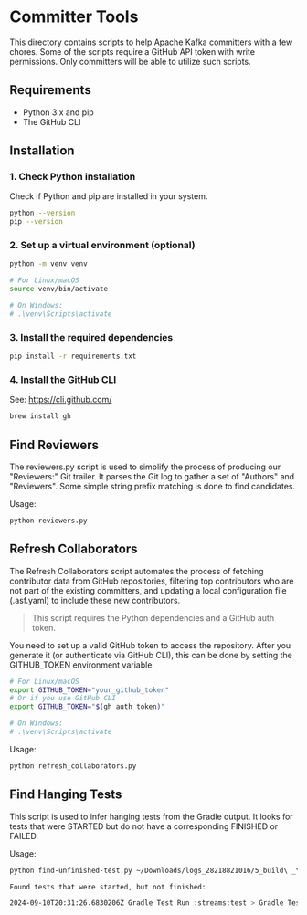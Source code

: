 # Committer Tools

This directory contains scripts to help Apache Kafka committers with a few chores.
Some of the scripts require a GitHub API token with write permissions. Only
committers will be able to utilize such scripts.

## Requirements

- Python 3.x and pip
- The GitHub CLI

## Installation

### 1. Check Python installation

Check if Python and pip are installed in your system.

```bash
python --version
pip --version
```

### 2. Set up a virtual environment (optional)

```bash
python -m venv venv

# For Linux/macOS
source venv/bin/activate

# On Windows:
# .\venv\Scripts\activate
```

### 3. Install the required dependencies

```bash
pip install -r requirements.txt
```

### 4. Install the GitHub CLI

See: https://cli.github.com/

```bash
brew install gh
```

## Find Reviewers

The reviewers.py script is used to simplify the process of producing our "Reviewers:"
Git trailer. It parses the Git log to gather a set of "Authors" and "Reviewers". 
Some simple string prefix matching is done to find candidates.

Usage:

```bash
python reviewers.py
```

## Refresh Collaborators

The Refresh Collaborators script automates the process of fetching contributor
data from GitHub repositories, filtering top contributors who are not part of
the existing committers, and updating a local configuration file (.asf.yaml) to
include these new contributors.

> This script requires the Python dependencies and a GitHub auth token.

You need to set up a valid GitHub token to access the repository. After you
generate it (or authenticate via GitHub CLI), this can be done by setting the
GITHUB_TOKEN environment variable.

```bash
# For Linux/macOS
export GITHUB_TOKEN="your_github_token"
# Or if you use GitHub CLI
export GITHUB_TOKEN="$(gh auth token)"

# On Windows:
# .\venv\Scripts\activate
```

Usage:

```bash
python refresh_collaborators.py
```

## Find Hanging Tests

This script is used to infer hanging tests from the Gradle output. It looks for
tests that were STARTED but do not have a corresponding FINISHED or FAILED.

Usage:

```bash
python find-unfinished-test.py ~/Downloads/logs_28218821016/5_build\ _\ JUnit\ tests\ Java\ 11.txt

Found tests that were started, but not finished:

2024-09-10T20:31:26.6830206Z Gradle Test Run :streams:test > Gradle Test Executor 47 > StreamThreadTest > shouldReturnErrorIfProducerInstanceIdNotInitialized(boolean, boolean) > "shouldReturnErrorIfProducerInstanceIdNotInitialized(boolean, boolean).stateUpdaterEnabled=true, processingThreadsEnabled=true" STARTED
```
